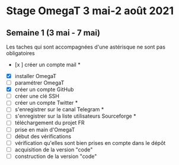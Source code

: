 # Stage OmegaT 3 mai-2 août 2021
## Semaine 1 (3 mai - 7 mai)
Les taches qui sont accompagnées d'une astérisque ne sont pas obligatoires

- [x ] créer un compte mail *
- [x] installer OmegaT
- [ ] paramétrer OmegaT
- [x] créer un compte GitHub
- [ ] créer une clé SSH
- [ ] créer un compte Twitter *
- [ ] s'enregistrer sur le canal Telegram *
- [ ] s'enregistrer sur la liste utilisateurs Sourceforge *
- [ ] téléchargement du projet FR
- [ ] prise en main d'OmegaT
- [ ] début des vérifications
- [ ] vérification qu'elles sont bien prises en compte dans le dépôt
- [ ] acquisition de la version "code"
- [ ] construction de la version "code"
